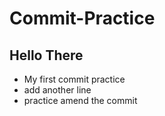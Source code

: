 # Commit-Practice

## Hello There

- My first commit practice
- add another line
- practice amend the commit

